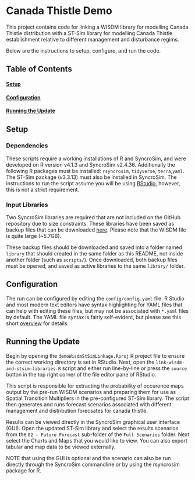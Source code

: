 # Canada Thistle Demo

This project contains code for linking a WISDM library for modelling Canada Thistle distribution with a ST-Sim library for modelling Canada Thistle establishment relative to different management and disturbance regims.

Below are the instructions to setup, configure, and run the code.

## Table of Contents

#### [Setup](#Setup-1)

#### [Configuration](#Configuration-1)

#### [Running the Update](#Running)

## Setup

### Dependencies

These scripts require a working installations of R and SyncroSim, and were
developed on R version v4.1.3 and SyncroSim v2.4.36. Additionally the following
R packages must be installed: `rsyncrosim`, `tidyverse`, `terra`,`yaml`. The ST-Sim package (v3.3.13) must also be installed in
SyncroSim. The instructions to run the script assume you will be using [RStudio](https://rstudio.com/),
however, this is not a strict requirement.

### Input Libraries

Two SyncroSim libraries are required that are not included on the GitHub repository due
to size constraints. These libraries have been saved as backup files that can
be downloaded [here](https://apexrmscom.sharepoint.com/:f:/s/External/El1jb0RXzJtJi4FprKtedE0B7Rs50z14xA3z_we9Fm_GMA?e=EsP7tI).
Please note that the WISDM file is quite large (~5.7GB).

These backup files should be downloaded and saved into a folder named `library` that should created in the same
folder as this README, not inside another folder (such as
`scripts/`). Once downloaded, both backup files must be opened, and saved as active libraries to the same `library/` folder.

## Configuration

The run can be configured by editing the `config/config.yaml` file. R Studio and
most modern text editors have syntax highlighting for YAML files that can help
with editing these files, but may not be associated with `*.yaml` files by
default. The YAML file syntax is fairly self-evident, but please see this short
[overview](https://docs.ansible.com/ansible/latest/reference_appendices/YAMLSyntax.html)
for details.

## <a name="Running"></a>Running the Update

Begin by opening the `demoWisdmStSimLinkage.Rproj` R project file to ensure the
correct working directory is set in RStudio. Next, open the `link-wisdm-and-stsim-libraries.R` 
script and either run line-by-line or press the `source` button in the top right
corner of the file editor pane of RStudio.

This script is responsible for extracting the probability of occurence maps output by the pre-run WISDM scenarios and preparing them for use as Spatial Transition Multipliers in the pre-configured ST-Sim library. The script then generates and runs forecast scenarios associated with different management and distribution forecsates for canada thistle.

Results can be viewed directly in the SyncroSim graphical user interface (GUI). Open the updated ST-Sim library and select the results scenarios from the `02 - Future Forecast` sub-folder of the `Full Scenarios` folder. Next select the Charts and Maps that you would like to view. You can also export tabular and map data to be viewed externally.

NOTE that using the GUI is optional and the scenario can also be run directly 
through the SyncroSim commandline or by using the rsyncrosim package for R.


